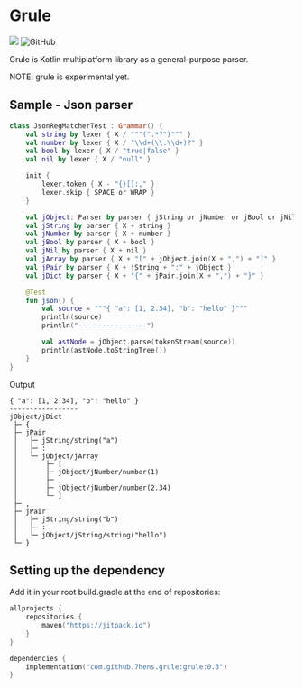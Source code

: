 # Grule

[![](https://jitpack.io/v/7hens/grule.svg)](https://jitpack.io/#7hens/grule)
![GitHub](https://img.shields.io/github/license/7hens/grule)

Grule is Kotlin multiplatform library as a general-purpose parser.

NOTE: grule is experimental yet.

## Sample - Json parser

```kotlin
class JsonRegMatcherTest : Grammar() {
    val string by lexer { X / """(".*?")""" }
    val number by lexer { X / "\\d+(\\.\\d+)?" }
    val bool by lexer { X / "true|false" }
    val nil by lexer { X / "null" }

    init {
        lexer.token { X - "{}[]:," }
        lexer.skip { SPACE or WRAP }
    }

    val jObject: Parser by parser { jString or jNumber or jBool or jNil or jArray or jDict }
    val jString by parser { X + string }
    val jNumber by parser { X + number }
    val jBool by parser { X + bool }
    val jNil by parser { X + nil }
    val jArray by parser { X + "[" + jObject.join(X + ",") + "]" }
    val jPair by parser { X + jString + ":" + jObject }
    val jDict by parser { X + "{" + jPair.join(X + ",") + "}" }

    @Test
    fun json() {
        val source = """{ "a": [1, 2.34], "b": "hello" }"""
        println(source)
        println("-----------------")

        val astNode = jObject.parse(tokenStream(source))
        println(astNode.toStringTree())
    }
}
```

Output

```plain
{ "a": [1, 2.34], "b": "hello" }
-----------------
jObject/jDict
 ├─ {
 ├─ jPair
 │   ├─ jString/string("a")
 │   ├─ :
 │   └─ jObject/jArray
 │       ├─ [
 │       ├─ jObject/jNumber/number(1)
 │       ├─ ,
 │       ├─ jObject/jNumber/number(2.34)
 │       └─ ]
 ├─ ,
 ├─ jPair
 │   ├─ jString/string("b")
 │   ├─ :
 │   └─ jObject/jString/string("hello")
 └─ }
```

## Setting up the dependency

Add it in your root build.gradle at the end of repositories:

```kotlin
allprojects {
    repositories {
        maven("https://jitpack.io")
    }
}
```

```kotlin
dependencies {
    implementation("com.github.7hens.grule:grule:0.3")
}
```
